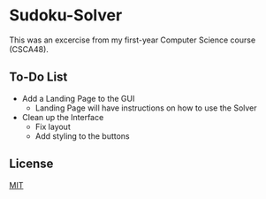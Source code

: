# Sudoku-Solver

This was an excercise from my first-year Computer Science course (CSCA48).

## To-Do List
* Add a Landing Page to the GUI 
    * Landing Page will have instructions on how to use the Solver
* Clean up the Interface
    * Fix layout
    * Add styling to the buttons

## License
[MIT](https://choosealicense.com/licenses/mit/)